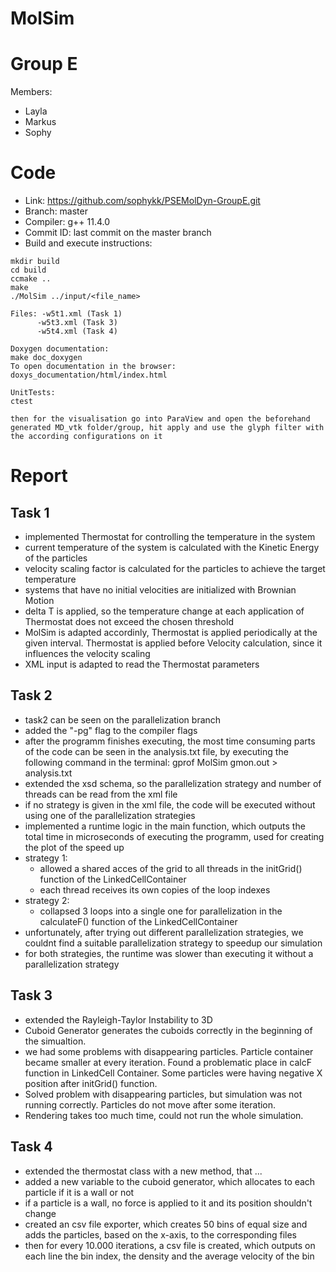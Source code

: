 MolSim
===
# Group E #
Members:
* Layla
* Markus
* Sophy

# Code #
* Link:     https://github.com/sophykk/PSEMolDyn-GroupE.git
* Branch:   master
* Compiler: g++ 11.4.0
* Commit ID: last commit on the master branch 
* Build and execute instructions:
 ```
 mkdir build
 cd build
 ccmake ..
 make
 ./MolSim ../input/<file_name>

Files: -w5t1.xml (Task 1)
       -w5t3.xml (Task 3)
       -w5t4.xml (Task 4)
 
 Doxygen documentation: 
 make doc_doxygen
 To open documentation in the browser:
 doxys_documentation/html/index.html

UnitTests:
ctest
 
 then for the visualisation go into ParaView and open the beforehand generated MD_vtk folder/group, hit apply and use the glyph filter with the according configurations on it
```
# Report #
## Task 1 ##

- implemented Thermostat for controlling the temperature in the system
- current temperature of the system is calculated with the Kinetic Energy of the particles
- velocity scaling factor is calculated for the particles to achieve the target temperature
- systems that have no initial velocities are initialized with Brownian Motion
- delta T is applied, so the temperature change at each application of Thermostat does not exceed the chosen threshold
- MolSim is adapted accordinly, Thermostat is applied periodically at the given interval. Thermostat is applied before Velocity calculation, since it influences the velocity scaling
- XML input is adapted to read the Thermostat parameters

## Task 2 ##

- task2 can be seen on the parallelization branch
- added the "-pg" flag to the compiler flags
- after the programm finishes executing, the most time consuming parts of the code can be seen in the analysis.txt file, by executing the following command in the terminal: gprof MolSim gmon.out > analysis.txt
- extended the xsd schema, so the parallelization strategy and number of threads can be read from the xml file
- if no strategy is given in the xml file, the code will be executed without using one of the parallelization strategies
- implemented a runtime logic in the main function, which outputs the total time in microseconds of executing the programm, used for creating the plot of the speed up
- strategy 1:
   - allowed a shared acces of the grid to all threads in the initGrid() function of the LinkedCellContainer 
   - each thread receives its own copies of the loop indexes
- strategy 2:
   - collapsed 3 loops into a single one for parallelization in the calculateF() function of the LinkedCellContainer
- unfortunately, after trying out different parallelization strategies, we couldnt find a suitable parallelization strategy to speedup our simulation
- for both strategies, the runtime was slower than executing it without a parallelization strategy
    
  
## Task 3 ##

- extended the Rayleigh-Taylor Instability to 3D
- Cuboid Generator generates the cuboids correctly in the beginning of the simualtion.
- we had some problems with disappearing particles. Particle container became smaller at every iteration. Found a problematic place in calcF function in LinkedCell Container. Some particles were having negative X position after initGrid() function.
- Solved problem with disappearing particles, but simulation was not running correctly. Particles do not move after some iteration.
- Rendering takes too much time, could not run the whole simulation.

## Task 4 ##

- extended the thermostat class with a new method, that ...
- added a new variable to the cuboid generator, which allocates to each particle if it is a wall or not
- if a particle is a wall, no force is applied to it and its position shouldn't change
- created an csv file exporter, which creates 50 bins of equal size and adds the particles, based on the x-axis, to the corresponding files
- then for every 10.000 iterations, a csv file is created, which outputs on each line the bin index, the density and the average velocity of the bin 


